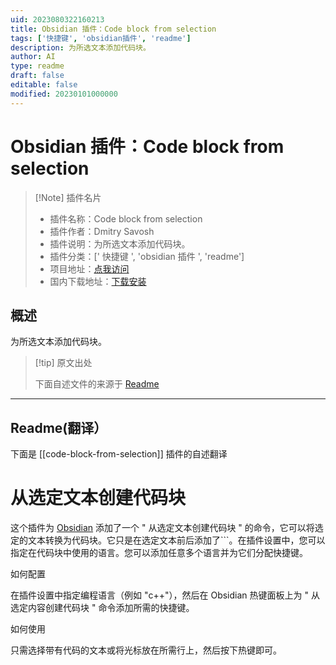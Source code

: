 ```yaml
---
uid: 2023080322160213
title: Obsidian 插件：Code block from selection
tags: ['快捷键', 'obsidian插件', 'readme']
description: 为所选文本添加代码块。
author: AI
type: readme
draft: false
editable: false
modified: 20230101000000
---
```


# Obsidian 插件：Code block from selection

> [!Note] 插件名片
> - 插件名称：Code block from selection
> - 插件作者：Dmitry Savosh
> - 插件说明：为所选文本添加代码块。
> - 插件分类：[' 快捷键 ', 'obsidian 插件 ', 'readme']
> - 项目地址：[点我访问](https://github.com/dy-sh/obsidian-code-block-from-selection)
> - 国内下载地址：[下载安装](https://pkmer.cn/products/plugin/pluginMarket/?code-block-from-selection)

## 概述

为所选文本添加代码块。

> [!tip] 原文出处
>
>下面自述文件的来源于 [Readme](https://ghproxy.net/https://raw.githubusercontent.com/dy-sh/obsidian-code-block-from-selection/master/README.md)

---

## Readme(翻译）

下面是 [[code-block-from-selection]] 插件的自述翻译

# 从选定文本创建代码块

这个插件为 [Obsidian](https://obsidian.md/) 添加了一个 " 从选定文本创建代码块 " 的命令，它可以将选定的文本转换为代码块。它只是在选定文本前后添加了\`\`\`。在插件设置中，您可以指定在代码块中使用的语言。您可以添加任意多个语言并为它们分配快捷键。

如何配置

在插件设置中指定编程语言（例如 "c++"），然后在 Obsidian 热键面板上为 " 从选定内容创建代码块 " 命令添加所需的快捷键。

如何使用

只需选择带有代码的文本或将光标放在所需行上，然后按下热键即可。
